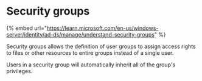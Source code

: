 # Security groups

{% embed url="https://learn.microsoft.com/en-us/windows-server/identity/ad-ds/manage/understand-security-groups" %}

Security groups allows the definition of user groups to assign access rights to files or other resources to entire groups instead of a single user.&#x20;

Users in a security group will automatically inherit all of the group's privileges.&#x20;

